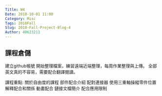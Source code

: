 ```yaml
---
Title: W4
Date: 2018-10-01 11:00
Category: Misc
Tags: 2018Fall
Slug: 2018-Fall-Project-Blog-4
Author: 40623211
---
```




<!-- PELICAN_END_SUMMARY -->

課程倉儲
----
建立github帳號
開始整理檔案，練習遠端近端整理，每周作業整理與上傳。
全部英文真的不容易，需要配合翻譯閱讀。

課程重點:
關於自由度的課程
部件配合介紹
配對連接器
使用三重軸操縱零件位置
解釋配合和關係
動畫配合
鏈接文檔簡介
配合應用限制

